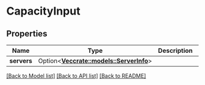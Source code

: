 # CapacityInput

## Properties

Name | Type | Description | Notes
------------ | ------------- | ------------- | -------------
**servers** | Option<[**Vec<crate::models::ServerInfo>**](ServerInfo.md)> |  | [optional]

[[Back to Model list]](../README.md#documentation-for-models) [[Back to API list]](../README.md#documentation-for-api-endpoints) [[Back to README]](../README.md)


